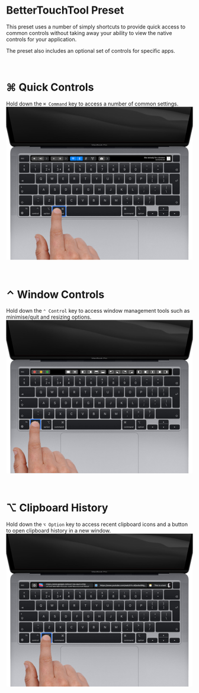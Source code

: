 #  BetterTouchTool Preset

This preset uses a number of simply shortcuts to provide quick access to common controls without 
taking away your ability to view the native controls for your application.

The preset also includes an optional set of controls for specific apps.
<br/>
<br/>
<br/>

# ⌘ Quick Controls
Hold down the `⌘ Command` key to access a number of common settings.
![Preview](https://raw.githubusercontent.com/PINPAL/btt-preset/master/images/Controls.png)
<br/>
<br/>
<br/>

# ⌃ Window Controls
Hold down the `⌃ Control` key to access window management tools such as minimise/quit and resizing options. 
![Preview](https://raw.githubusercontent.com/PINPAL/btt-preset/master/images/Window%20Controls.png)
<br/>
<br/>
<br/>

# ⌥ Clipboard History
Hold down the `⌥ Option` key to access recent clipboard icons and a button to open clipboard history in a new window.
![Preview](https://raw.githubusercontent.com/PINPAL/btt-preset/master/images/Clipboard.png)
<br/>
<br/>
<br/>
